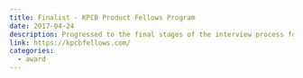 ```yaml
---
title: Finalist - KPCB Product Fellows Program
date: 2017-04-24
description: Progressed to the final stages of the interview process for the KPCB Product Fellows Program. Top 10% of applicants.
link: https://kpcbfellows.com/
categories:
  - award
---
```

